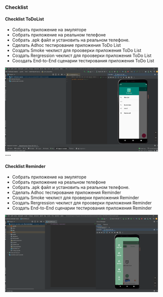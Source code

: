 ### Checklist 
#### Checklist ToDoList
* Собрать приложение на эмуляторе
* Собрать приложение на реальном телефоне
* Собрать .apk файл и установить на реальном телефоне.
* Сделать Adhoc тестирование приложения ToDo List
* Создать Smoke чеклист для прооверки приложения ToDo List
* Создать Rergression чеклист для прооверки приложения ToDo List
* Сооздать End-to-End сценарии тестирования приложения ToDo List
<img src="https://github.com/JuliaMarche/QA_Hard_skills/blob/main/Test_artifacts/Checklist/ToDoList.png"/> 
---

#### Checklist Reminder
* Собрать приложение на эмуляторе
* Собрать приложение на реальном телефоне
* Собрать .apk файл и установить на реальном телефоне.
* Сделать Adhoc тестирование приложения Reminder
* Создать Smoke чеклист для проверки приложения Reminder
* Создать Rergression чеклист для прооверки приложения Reminder
* Создать End-to-End сценарии тестирования приложения Reminder
<img src="https://github.com/JuliaMarche/QA_Hard_skills/blob/main/Test_artifacts/Checklist/Reminder.png"/> 
